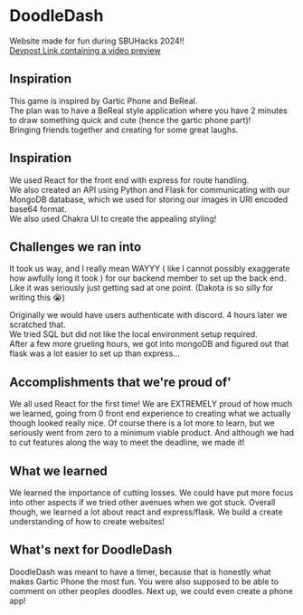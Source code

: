 # DoodleDash
Website made for fun during SBUHacks 2024!!  
[Devpost Link containing a video preview](https://devpost.com/software/doodledash-1c2whx)

## Inspiration
This game is inspired by Gartic Phone and BeReal.  
The plan was to have a BeReal style application where you have 2 minutes to draw something quick and cute (hence the gartic phone part)!  
Bringing friends together and creating for some great laughs.

## Inspiration
We used React for the front end with express for route handling.   
We also created an API using Python and Flask for communicating with our MongoDB database, which we used for storing our images in URI encoded base64 format.   
We also used Chakra UI to create the appealing styling!

## Challenges we ran into
It took us way, and I really mean WAYYY ( like I cannot possibly exaggerate how awfully long it took ) for our backend member to set up the back end.  Like it was seriously just getting sad at one point. (Dakota is so silly for writing this 😭) 

Originally we would have users authenticate with discord. 4 hours later we scratched that.  
We tried SQL but did not like the local environment setup required.  
After a few more grueling hours, we got into mongoDB and figured out that flask was a lot easier to set up than express...

## Accomplishments that we're proud of'
We all used React for the first time! We are EXTREMELY proud of how much we learned, going from 0 front end experience to creating what we actually though looked really nice. Of course there is a lot more to learn, but we seriously went from zero to a minimum viable product. And although we had to cut features along the way to meet the deadline, we made it!

## What we learned
We learned the importance of cutting losses. We could have put more focus into other aspects if we tried other avenues when we got stuck. Overall though, we learned a lot about react and express/flask. We build a create understanding of how to create websites!

## What's next for DoodleDash
DoodleDash was meant to have a timer, because that is honestly what makes Gartic Phone the most fun. You were also supposed to be able to comment on other peoples doodles. Next up, we could even create a phone app!
